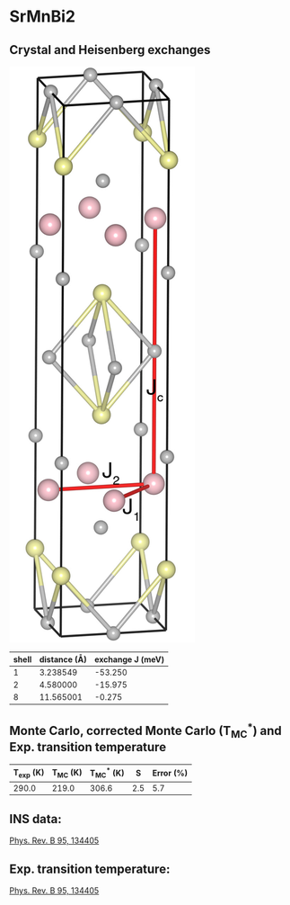 # SrMnBi2

## Crystal and Heisenberg exchanges

![SrMnBi2 Structure](SrMnBi2.jpg)


| shell    | distance (A&#778;) | exchange J (meV) |
|----------|--------------|------------------|
| 1        | 3.238549     | -53.250          |
| 2        | 4.580000     | -15.975          |
| 8        | 11.565001    | -0.275           |


## Monte Carlo, corrected Monte Carlo (T<sub>MC</sub><sup>*</sup>) and Exp. transition temperature

| T<sub>exp</sub> (K) | T<sub>MC</sub> (K) | T<sub>MC</sub><sup>*</sup> (K) | S   | Error (%) |
|----------------------|--------------------|--------------------------------|-----|-----------|
| 290.0                  | 219.0                | 306.6                          | 2.5 | 5.7       |


## INS data:
[Phys. Rev. B 95, 134405](https://journals.aps.org/prb/abstract/10.1103/PhysRevB.95.134405)


## Exp. transition temperature:
[Phys. Rev. B 95, 134405](https://journals.aps.org/prb/abstract/10.1103/PhysRevB.95.134405)
